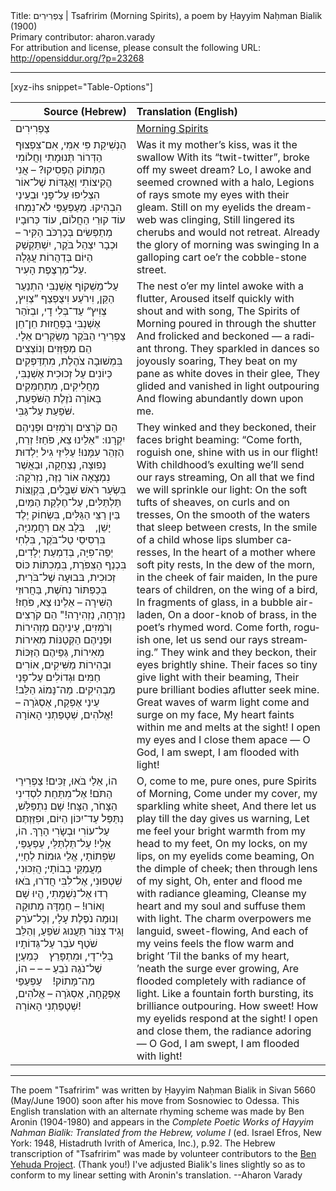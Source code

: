 <html>
<head></head>
<body>
Title: צַפְרִירִים | Tsafririm (Morning Spirits), a poem by Ḥayyim Naḥman Bialik (1900)<br />
Primary contributor: aharon.varady<br />
For attribution and license, please consult the following URL: <a href="http://opensiddur.org/?p=23268">http://opensiddur.org/?p=23268</a>
<p />
<hr />

[xyz-ihs snippet="Table-Options"]<table style="margin-left: auto; margin-right: auto;" class="draggable">
<thead><tr><th id="x" style="text-align: right;">Source (Hebrew)</th><th style="text-align: left;">Translation (English)</th></tr></thead>
<tbody>
<tr><td style="vertical-align:top;">
<div class="liturgy" lang="he">
צַפְרִירִים
</span></div></td>
 
<td style="vertical-align:top;">
<div class="english" lang="en">
<u>Morning Spirits</u>
</div></td></tr>


<tr><td style="vertical-align:top;">
<div class="liturgy" lang="he">
הַנְשִׁיקַת פִּי אִמִּי, אִם־צִפְצוּף הַדְּרוֹר
תְּנוּמָתִי וַחֲלוֹמִי הַמָּתוֹק הַפְסִיקוּ? –
אֲנִי הֱקִיצוֹתִי וַאֲגֻדּוֹת שֶׁל־אוֹר
הִצְלִיפוּ עַל־פָּנַי וּבְעֵינַי הִבְהִיקוּ.
מֵעַפְעַפַּי לֹא־נִמְחוּ עוֹד קוּרֵי הַחֲלוֹם,
עוֹד כְּרוּבָיו מְתַפְּשִׂים בְּכַרְכֹּב הַקִּיר –
וּכְבָר יִצְהַל בֹּקֶר, יִשְׁתַּקְשַׁק הַיּוֹם
בְּדַהֲרוֹת עֲגָלָה עַל־מַרְצֶפֶת הָעִיר.
</span></div></td>
 
<td style="vertical-align:top;">
<div class="english" lang="en">
Was it my mother’s kiss, was it the swallow 
With its “twit-twitter”, broke off my sweet dream?
Lo, I awoke and seemed crowned with a halo,
Legions of rays smote my eyes with their gleam.
Still on my eyelids the dream-web was clinging,
Still lingered its cherubs and would not retreat.
Already the glory of morning was swinging 
In a galloping cart oe’r the cobble-stone street.
</div></td></tr>


<tr><td style="vertical-align:top;">
<div class="liturgy" lang="he">
עַל־מַשְׁקוֹף אֶשְׁנַבִּי הִתְנַעֵר הַקֵּן,
וִירֹעַע וִיצֻפְצַף ”צְוִיץ, צְוִיץ“ עַד־בְּלִי דָי,
ובְזֹהַר אֶשְׁנַבִּי בְּפַחֲזוּת חֵן־חֵן
צַפְרִירֵי הַבֹּקֶר מְשַׂקְּרִים אֵלָי.
הֵם מְפַזְּזִים וְנוֹצְצִים בִּמְשׁוּבָה צֹהֶלֶת,
מִתְדַּפְּקִים כְּיוֹנִים עַל זְכוּכִית אֶשְׁנַבִּי,
מַחֲלִיקִים, מִתְחַמְּקִים בְּאוֹרָה נֹזֶלֶת
הַשֹּׁפַעַת, שֹּׁפַעַת עַל־גַּבִּי.
</span></div></td>
 
<td style="vertical-align:top;">
<div class="english" lang="en">
The nest o’er my lintel awoke with a flutter,
Aroused itself quickly with shout and with song,
The Spirits of Morning poured in through the shutter 
And frolicked and beckoned — a radiant throng.
They sparkled in dances so joyously soaring,
They beat on my pane as white doves in their glee,
They glided and vanished in light outpouring 
And flowing abundantly down upon me.
</div></td></tr>


<tr><td style="vertical-align:top;">
<div class="liturgy" lang="he">
הֵם קֹרְצִים וְרֹמְזִים וּפְנֵיהֶם יִקְרָנוּ:
"אֵלֵינוּ צֵא, פֹּחַז! זְרַח, הַזְהֵר עִמָּנוּ!
עַלִּיזֵי גִיל יַלְדוּת נָפוּצָה, נְצַחֵקָה,
וּבַאֲשֶׁר נִמְצָאָה אוֹר נַזֶּה, נִזְרֹקָה:
בִּשְׂעַר רֹאשׁ שִׁבֳּלִים, בִּקְוֻצּוֹת תַּלְתַּלִּים,
עַל־חֶלְקַת הַמַּיִם, בֵּין רַצֵּי הַגַּלִּים,
בִּשְׂחוֹק יֶלֶד יָשֵׁן, 
&nbsp;&nbsp;&nbsp;בְּלֵב אֵם רַחֲמָנִיָּה,
בִּרְסִיסֵי טַל־בֹּקֶר, בִּלְחִי יְפֵה־פִיָּה,
בְּדִמְעַת יְלָדִים, בִּכְנַף הַצִּפֹּרֶת,
בִּמְכִתּוֹת כּוֹס זְכוּכִית, בּבוּעָה שֶׁל־בֹּרִית,
בְּכַפְתּוֹר נְחֹשֶׁת, בַּחֲרוּזֵי הַשִּׁירָה –
אֵלֵינוּ צֵא, פֹּחַז! נִזְרָחָה, נַזְהִירָה!"
הֵם קֹרְצִים וְרֹמְזִים, עֵינֵיהֶם מַזְהִירוֹת
וּפְנֵיהֶם הַקְּטַנּוֹת מְאִירוֹת מְאִירוֹת,
גַּפֵּיהֶם הַזַּכּוֹת וּבְהִירוֹת מַשִּׁיקִים,
אוֹרִים חַמִּים וּגְדוֹלִים עַל־פָּנַי מַבְהִיקִים.
מַה־נָּמוֹג הַלֵּב! 
&nbsp;&nbsp;&nbsp;עֵינַי אֶפְקַח, אֶסְגֹּרָה –
אֱלֹהִים, שְׁטָפַתְנִי הָאוֹרָה!
</span></div></td>
 
<td style="vertical-align:top;">
<div class="english" lang="en">
They winked and they beckoned, their faces bright beaming: 
“Come forth, roguish one, shine with us in our flight!
With childhood’s exulting we’ll send our rays streaming,
On all that we find we will sprinkle our light:
On the soft tufts of sheaves, on curls and on tresses,
On the smooth of the waters that sleep between crests,
In the smile of a child whose lips slumber caresses,
In the heart of a mother where soft pity rests,
In the dew of the morn, in the cheek of fair maiden,
In the pure tears of children, on the wing of a bird,
In fragments of glass, in a bubble air-laden,
On a door-knob of brass, in the poet’s rhymed word.
Come forth, roguish one, let us send our rays streaming.” 
They wink and they beckon, their eyes brightly shine. 
Their faces so tiny give light with their beaming,
Their pure brilliant bodies aflutter seek mine.
Great waves of warm light come and surge on my face,
My heart faints within me and melts at the sight!
I open my eyes and I close them apace —
O God, I am swept, I am flooded with light!
</div></td></tr>


<tr><td style="vertical-align:top;">
<div class="liturgy" lang="he">
הוֹ, אֵלַי בֹּאוּ, זַכִּים! צַפְרִירֵי הַתֹּם!
אֶל־מִתַּחַת לִסְדִינִי הַצָּחֹר, הַצָּח!
שָׁם נִתְפַּלַּשׁ, נִתַּפַּל עַד־יִכּוֹן הַיּוֹם,
וּפִזַּזְתֶּם עַל־עוֹרִי וּבְשָׂרִי הָרָךְ.
הוֹ, אֵלַי! עַל־תַּלְתַּלַּי, עַפְעַפַּי, שִׂפְתוֹתָי,
אֱלֵי גוּמוֹת לְחָיַי, מַעֲמַקֵּי בָבוֹתָי;
הֲזִכּוּנִי, שִׁטְפוּנִי, אֶל־לִבִּי חֲדֹרוּ,
בֹּאוּ רְדוּ אֶל־נִשְׁמָתִי, הֱיוּ שָׁם וָאוֹרוּ! –
חֶמְדָּה מְתוּקָה וְנוּמָה נֹפֶלֶת עָלָי,
וְכָל־עֹרֵק וָגִיד צִנּוֹר תַּעֲנוּג שֹׁפֵעַ,
וְהַלֵּב שֹׁטֵף עֹבֵר עַל־גְּדוֹתָיו בְּלִי־דָי,
וּמִתְפָּרֵץ 
&nbsp;&nbsp;&nbsp;כְּמַעְיָן שֶׁל־נֹגַהּ נֹבֵעַ – – –
הוֹ, מַה־מָּתוֹק! 
&nbsp;&nbsp;&nbsp;עַפְעַפַּי אֶפְקָחָה, אֶסְגֹּרָה –
אֱלֹהִים, שְׁטָפַתְנִי הָאוֹרָה!
</span></div></td>
 
<td style="vertical-align:top;">
<div class="english" lang="en">
O, come to me, pure ones, pure Spirits of Morning,
Come under my cover, my sparkling white sheet,
And there let us play till the day gives us warning,
Let me feel your bright warmth from my head to my feet, 
On my locks, on my lips, on my eyelids come beaming,
On the dimple of cheek; then through lens of my sight,
Oh, enter and flood me with radiance gleaming,
Cleanse my heart and my soul and suffuse them with light. 
The charm overpowers me languid, sweet-flowing,
And each of my veins feels the flow warm and bright
’Til the banks of my heart, ’neath the surge ever growing, 
Are flooded completely with radiance of light.
Like a fountain forth bursting, its brilliance outpouring. 
How sweet! How my eyelids respond at the sight!
I open and close them, the radiance adoring —
O God, I am swept, I am flooded with light!
</div></td></tr>
</tbody></table>

<hr />
The poem "Tsafririm" was written by Ḥayyim Naḥman Bialik in Sivan 5660 (May/June 1900) soon after his move from Sosnowiec to Odessa. This English translation with an alternate rhyming scheme was made by Ben Aronin (1904-1980) and appears in the <em>Complete Poetic Works of Hayyim Nahman Bialik: Translated from the Hebrew, volume I</em> (ed. Israel Efros, New York: 1948, Histadruth Ivrith of America, Inc.), p.92. The Hebrew transcription of "Tsafririm" was made by volunteer contributors to the <a href="https://benyehuda.org/bialik/bia040.html">Ben Yehuda Project</a>. (Thank you!) I've adjusted Bialik's lines slightly so as to conform to my linear setting with Aronin's translation. --Aharon Varady
</body>
</html>